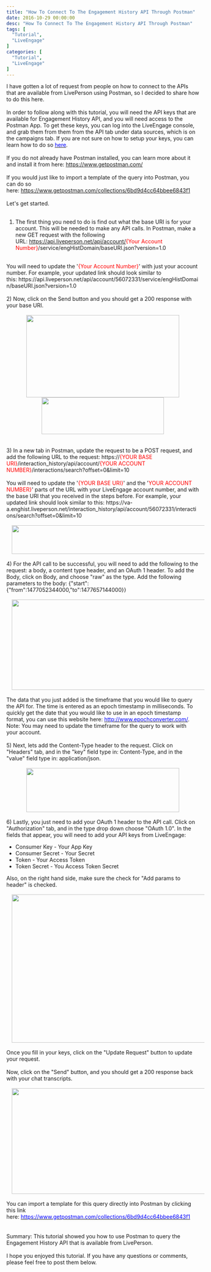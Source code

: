 ```yaml
---
title: "How To Connect To The Engagement History API Through Postman"
date: 2016-10-29 00:00:00
desc: "How To Connect To The Engagement History API Through Postman"
tags: [
  "Tutorial",
  "LiveEngage"
]
categories: [
  "Tutorial",
  "LiveEngage"
]
---
```


I have gotten a lot of request from people on how to connect to the APIs that are available from LivePerson using Postman, so I decided to share how to do this here.<br />
<br />
In order to follow along with this tutorial, you will need the API keys that are available for Engagement History API, and you will need access to the Postman App. To get these keys, you can log into the LiveEngage console, and grab them from them from the API tab under data sources, which is on the campaigns tab. If you are not sure on how to setup your keys, you can learn how to do so&nbsp;<a href="https://s3-eu-west-1.amazonaws.com/ce-sr/CA/API+Guides/Getting+Started+with+LiveEngage+APIs.pdf" target="_blank"><span style="color: blue;">here</span></a>.<br />
<br />
If you do not already have Postman installed, you can learn more about it and install it from here:&nbsp;<a href="https://www.getpostman.com/" target="_blank"><span style="color: blue;">https://www.getpostman.com/</span></a><br />
<br />
If you would just like to import a template of the query into Postman, you can do so here:&nbsp;<a href="https://www.getpostman.com/collections/6bd9d4cc64bbee6843f1" target="_blank"><span style="color: blue;">https://www.getpostman.com/collections/6bd9d4cc64bbee6843f1</span></a><br />
<br />
Let's get started.<br />
<br />
1) The first thing you need to do is find out what the base URI is for your account. This will be needed to make any API calls. In Postman, make a new GET request with the following URL:&nbsp;https://api.liveperson.net/api/account/<span style="color: red;">{Your Account Number}</span>/service/engHistDomain/baseURI.json?version=1.0<br />
<br />
You will need to update the '<span style="color: red;">{Your Account Number}</span>' with just your account number. For example, your updated link should look similar to this:&nbsp;https://api.liveperson.net/api/account/56072331/service/engHistDomain/baseURI.json?version=1.0<br />
<br />
2) Now, click on the Send button and you should get a 200 response with your base URI.<br />
<br />
<div class="separator" style="clear: both; text-align: center;">
  <a href="https://2.bp.blogspot.com/-V_t46wZTiXk/WBNAag1-gVI/AAAAAAAABfY/4bnXpi5NTjwi9J_pGG0RIz14N_VGRVI0QCLcB/s1600/2016-10-28_0810.png" imageanchor="1" style="margin-left: 1em; margin-right: 1em;"><img border="0" height="215" src="https://2.bp.blogspot.com/-V_t46wZTiXk/WBNAag1-gVI/AAAAAAAABfY/4bnXpi5NTjwi9J_pGG0RIz14N_VGRVI0QCLcB/s400/2016-10-28_0810.png" width="400" /></a>
</div>
<div class="separator" style="clear: both; text-align: center;">
  <a href="https://3.bp.blogspot.com/-F2Qxx9Q31Vk/WBNG0quXT3I/AAAAAAAABgU/tkIj8LdCwTIBgnW7Sp_WfNbD8BAYhI1JACLcB/s1600/2016-10-28_0838.png" imageanchor="1" style="margin-left: 1em; margin-right: 1em;"><img border="0" height="96" src="https://3.bp.blogspot.com/-F2Qxx9Q31Vk/WBNG0quXT3I/AAAAAAAABgU/tkIj8LdCwTIBgnW7Sp_WfNbD8BAYhI1JACLcB/s320/2016-10-28_0838.png" width="320" /></a>
</div>
<div class="separator" style="clear: both; text-align: center;">
  <br />
</div>
<div class="separator" style="clear: both; text-align: center;">
  <br />
</div>
<div class="separator" style="clear: both; text-align: left;">
  3) In a new tab in Postman, update the request to be a POST request, and add the following URL to the request:&nbsp;https://<span style="color: red;">{YOUR BASE URI}</span>/interaction_history/api/account/<span style="color: red;">{YOUR ACCOUNT NUMBER}</span>/interactions/search?offset=0&amp;limit=10
</div>
<div class="separator" style="clear: both; text-align: left;">
  <br />
</div>
<div class="separator" style="clear: both; text-align: left;">
  You will need to update the '<span style="color: red;">{YOUR BASE URI}</span>' and the '<span style="color: red;">YOUR ACCOUNT NUMBER}</span>' parts of the URL with your LiveEngage account number, and with the base URI that you received in the steps before. For example, your updated link should look similar to this:&nbsp;https://va-a.enghist.liveperson.net/interaction_history/api/account/56072331/interactions/search?offset=0&amp;limit=10
</div>
<div class="separator" style="clear: both; text-align: left;">
  <br />
</div>
<div class="separator" style="clear: both; text-align: center;">
  <a href="https://2.bp.blogspot.com/-01fcuwKlg7E/WBNGfRAUuuI/AAAAAAAABgQ/XXiSTCYvB1MnOvHfNWjTpOwN76LWSAcdQCLcB/s1600/2016-10-28_0836.png" imageanchor="1" style="margin-left: 1em; margin-right: 1em;"><img border="0" height="75" src="https://2.bp.blogspot.com/-01fcuwKlg7E/WBNGfRAUuuI/AAAAAAAABgQ/XXiSTCYvB1MnOvHfNWjTpOwN76LWSAcdQCLcB/s640/2016-10-28_0836.png" width="640" /></a>
</div>
<div class="separator" style="clear: both; text-align: left;">
  <br />
</div>
<div class="separator" style="clear: both; text-align: left;">
  4) For the API call to be successful, you will need to add the following to the request: a body, a content type header, and an OAuth 1 header. To add the Body, click on Body, and choose "raw" as the type. Add the following parameters to the body:&nbsp;{"start":{"from":1477052344000,"to":1477657144000}}
</div>
<div class="separator" style="clear: both; text-align: left;">
  <br />
</div>
<div class="separator" style="clear: both; text-align: center;">
  <a href="https://4.bp.blogspot.com/-XC-C5SidCXQ/WBNH7USRUgI/AAAAAAAABgc/C90ggHLmnV0Tx9By8RRG8i9Kv5wWdIqUwCLcB/s1600/2016-10-28_0843.png" imageanchor="1" style="margin-left: 1em; margin-right: 1em;"><img border="0" height="236" src="https://4.bp.blogspot.com/-XC-C5SidCXQ/WBNH7USRUgI/AAAAAAAABgc/C90ggHLmnV0Tx9By8RRG8i9Kv5wWdIqUwCLcB/s640/2016-10-28_0843.png" width="640" /></a>
</div>
<div class="separator" style="clear: both; text-align: left;">
  <br />
</div>
<div class="separator" style="clear: both; text-align: left;">
  The data that you just added is the timeframe that you would like to query the API for. The time is entered as an epoch timestamp in milliseconds. To quickly get the date that you would like to use in an epoch timestamp format, you can use this website here: <a href="http://www.epochconverter.com/" target="_blank"><span style="color: blue;">http://www.epochconverter.com/</span></a>. Note: You may need to update the timeframe for the query to work with your account.
</div>
<div class="separator" style="clear: both; text-align: left;">
  <br />
</div>
<div class="separator" style="clear: both; text-align: left;">
  5) Next, lets add the Content-Type header to the request. Click on "Headers" tab, and in the "key" field type in:&nbsp;Content-Type, and in the "value" field type in:&nbsp;application/json.
</div>
<div class="separator" style="clear: both; text-align: left;">
  <br />
</div>
<div class="separator" style="clear: both; text-align: center;">
  <a href="https://4.bp.blogspot.com/-AnQGB-h37Nw/WBNNhCvOmWI/AAAAAAAABg4/LQwwbFerQF8__I8dsUnHcHxmZIQ2HYcngCLcB/s1600/2016-10-28_0906.png" imageanchor="1" style="margin-left: 1em; margin-right: 1em;"><img border="0" height="115" src="https://4.bp.blogspot.com/-AnQGB-h37Nw/WBNNhCvOmWI/AAAAAAAABg4/LQwwbFerQF8__I8dsUnHcHxmZIQ2HYcngCLcB/s400/2016-10-28_0906.png" width="400" /></a>
</div>
<div class="separator" style="clear: both; text-align: left;">
  <br />
</div>
<div class="separator" style="clear: both; text-align: left;">
  6) Lastly, you just need to add your OAuth 1 header to the API call. Click on "Authorization" tab, and in the type drop down choose "OAuth 1.0". In the fields that appear, you will need to add your API keys from LiveEngage:
</div>
<div class="separator" style="clear: both; text-align: left;"></div>
<ul>
  <li>Consumer Key - Your App Key</li>
  <li>Consumer Secret - Your Secret</li>
  <li>Token - Your Access Token</li>
  <li>Token Secret - You Access Token Secret</li>
</ul>
<div>
  Also, on the right hand side, make sure the check for "Add params to header" is checked.
</div>
<div>
  <br />
</div>
<div class="separator" style="clear: both; text-align: center;">
  <a href="https://1.bp.blogspot.com/-WY3M1El60Aw/WBNPCRXsilI/AAAAAAAABhI/MbtBJyrwS6c9corSLCZDmYKhQyuDEG9MACLcB/s1600/2016-10-28_0910.png" imageanchor="1" style="margin-left: 1em; margin-right: 1em;"><img border="0" height="387" src="https://1.bp.blogspot.com/-WY3M1El60Aw/WBNPCRXsilI/AAAAAAAABhI/MbtBJyrwS6c9corSLCZDmYKhQyuDEG9MACLcB/s640/2016-10-28_0910.png" width="640" /></a>
</div>
<div>
  <br />
</div>
<div>
  Once you fill in your keys, click on the "Update Request" button to update your request.
</div>
<div>
  <br />
</div>
<div>
  Now, click on the "Send" button, and you should get a 200 response back with your chat transcripts.
</div>
<div>
  <br />
</div>
<div class="separator" style="clear: both; text-align: center;">
  <a href="https://1.bp.blogspot.com/-Y2mTiTHayqY/WBNVd6w5wVI/AAAAAAAABh8/fLeSN2afaaUvL04dkQWhHNct0ZaUNUIlgCLcB/s1600/2016-10-28_0923.png" imageanchor="1" style="margin-left: 1em; margin-right: 1em;"><img border="0" height="276" src="https://1.bp.blogspot.com/-Y2mTiTHayqY/WBNVd6w5wVI/AAAAAAAABh8/fLeSN2afaaUvL04dkQWhHNct0ZaUNUIlgCLcB/s640/2016-10-28_0923.png" width="640" /></a>
</div>
<div>
  <br />
</div>
<div>
  You can import a template for this query directly into Postman by clicking this link here:&nbsp;<a href="https://www.getpostman.com/collections/6bd9d4cc64bbee6843f1" target="_blank"><span style="color: blue;">https://www.getpostman.com/collections/6bd9d4cc64bbee6843f1</span></a>
</div>
<br />
<br />
<div>
  Summary: This tutorial showed you how to use Postman to query the Engagement History API that is available from LivePerson.
</div>
<div>
  <br />
</div>
<div>
  I hope you enjoyed this tutorial. If you have any questions or comments, please feel free to post them below.
</div>